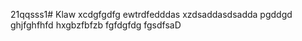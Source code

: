 21qqsss1# Klaw
xcdgfgdfg
ewtrdfedddas
xzdsaddasdsadda
pgddgd
ghjfghfhfd
hxgbzfbfzb
fgfdgfdg
fgsdfsaD
